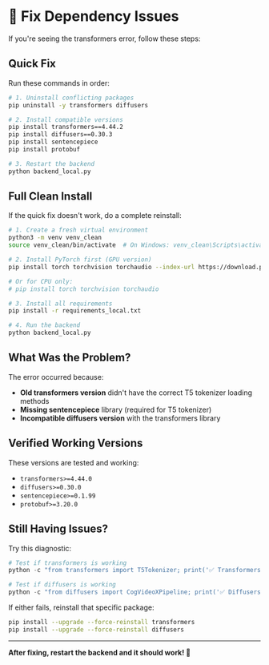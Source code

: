 # 🔧 Fix Dependency Issues

If you're seeing the transformers error, follow these steps:

## Quick Fix

Run these commands in order:

```bash
# 1. Uninstall conflicting packages
pip uninstall -y transformers diffusers

# 2. Install compatible versions
pip install transformers==4.44.2
pip install diffusers==0.30.3
pip install sentencepiece
pip install protobuf

# 3. Restart the backend
python backend_local.py
```

## Full Clean Install

If the quick fix doesn't work, do a complete reinstall:

```bash
# 1. Create a fresh virtual environment
python3 -m venv venv_clean
source venv_clean/bin/activate  # On Windows: venv_clean\Scripts\activate

# 2. Install PyTorch first (GPU version)
pip install torch torchvision torchaudio --index-url https://download.pytorch.org/whl/cu118

# Or for CPU only:
# pip install torch torchvision torchaudio

# 3. Install all requirements
pip install -r requirements_local.txt

# 4. Run the backend
python backend_local.py
```

## What Was the Problem?

The error occurred because:
- **Old transformers version** didn't have the correct T5 tokenizer loading methods
- **Missing sentencepiece** library (required for T5 tokenizer)
- **Incompatible diffusers version** with the transformers library

## Verified Working Versions

These versions are tested and working:
- `transformers>=4.44.0`
- `diffusers>=0.30.0`
- `sentencepiece>=0.1.99`
- `protobuf>=3.20.0`

## Still Having Issues?

Try this diagnostic:

```python
# Test if transformers is working
python -c "from transformers import T5Tokenizer; print('✅ Transformers OK')"

# Test if diffusers is working
python -c "from diffusers import CogVideoXPipeline; print('✅ Diffusers OK')"
```

If either fails, reinstall that specific package:
```bash
pip install --upgrade --force-reinstall transformers
pip install --upgrade --force-reinstall diffusers
```

---

**After fixing, restart the backend and it should work! 🎉**
